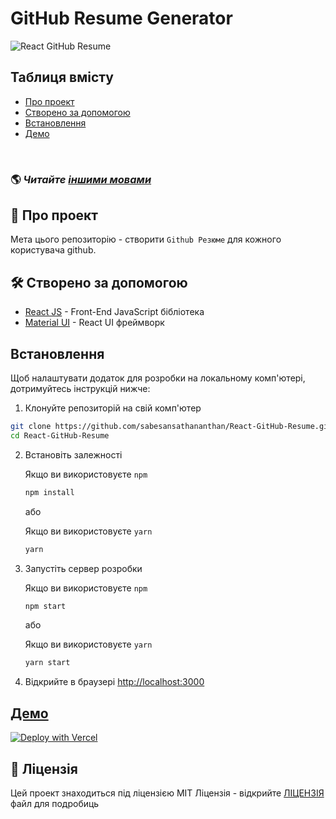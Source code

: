 # GitHub Resume Generator

![React GitHub Resume](../src/assets/readme/screenshot.png)

## Таблиця вмісту

- [Про проект](#about)
- [Створено за допомогою](#built-with)
- [Встановлення](#installation)
- [Демо](#live-demo)

<br>

### 🌎 _Читайте [іншими мовами](./Translations.md)_

<h2 id='about'>🤔 Про проект</h2>

Мета цього репозиторію - створити `Github Резюме` для кожного користувача github.

<h2 id='built-with'>🛠️ Створено за допомогою</h2>

- [React JS](https://reactjs.org/) - Front-End JavaScript бібліотека
- [Material UI](https://material-ui.com/) - React UI фреймворк

<h2 id='installation'>Встановлення</h2>

Щоб налаштувати додаток для розробки на локальному комп'ютері, дотримуйтесь інструкцій нижче:

1. Клонуйте репозиторій на свій комп'ютер

```bash
git clone https://github.com/sabesansathananthan/React-GitHub-Resume.git
cd React-GitHub-Resume
```

2. Встановіть залежності

   Якщо ви використовуєте `npm`

   ```bash
   npm install
   ```

   або

   Якщо ви використовуєте `yarn`

   ```bash
   yarn
   ```

3. Запустіть сервер розробки

   Якщо ви використовуєте `npm`

   ```bash
   npm start
   ```

   або

   Якщо ви використовуєте `yarn`

   ```bash
   yarn start
   ```

4. Відкрийте в браузері <http://localhost:3000>

<h2 id='live-demo'><a href="https://react-github-resume.vercel.app/">Демо</a></h2>

[![Deploy with Vercel](https://vercel.com/button)](https://vercel.com/new/git/external?repository-url=https://github.com/sabesansathananthan/React-GitHub-Resume)

## 📄 Ліцензія

Цей проект знаходиться під ліцензією MIT Ліцензія - відкрийте [ЛІЦЕНЗІЯ](../LICENSE) файл для подробиць
